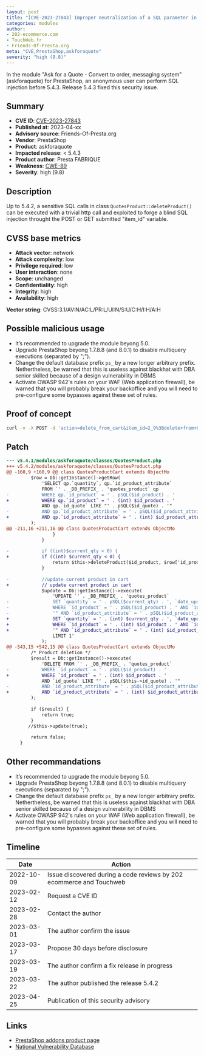 ```yaml
---
layout: post
title: "[CVE-2023-27843] Improper neutralization of a SQL parameter in askforaquote module for PrestaShop"
categories: modules
author:
- 202-ecommerce.com
- TouchWeb.fr
- Friends-Of-Presta.org
meta: "CVE,PrestaShop,askforaquote"
severity: "high (9.8)"
---
```


In the module "Ask for a Quote - Convert to order, messaging system" (askforaquote) for PrestaShop, an anonymous user can perform SQL injection before 5.4.3. Release 5.4.3 fixed this security issue.

## Summary

* **CVE ID**: [CVE-2023-27843](https://cve.mitre.org/cgi-bin/cvename.cgi?name=CVE-2023-27843)
* **Published at**: 2023-04-xx
* **Advisory source**: Friends-Of-Presta.org
* **Vendor**: PrestaShop
* **Product**: askforaquote
* **Impacted release**: < 5.4.3
* **Product author**: Presta FABRIQUE
* **Weakness**: [CWE-89](https://cwe.mitre.org/data/definitions/89.html)
* **Severity**: high (9.8)

## Description

Up to 5.4.2, a sensitive SQL calls in class `QuotesProduct::deleteProduct()` can be executed with a trivial http call and exploited to forge a blind SQL injection throught the POST or GET submitted "item_id" variable.


## CVSS base metrics

* **Attack vector**: network
* **Attack complexity**: low
* **Privilege required**: low
* **User interaction**: none
* **Scope**: unchanged
* **Confidentiality**: high
* **Integrity**: high
* **Availability**: high

**Vector string**: CVSS:3.1/AV:N/AC:L/PR:L/UI:N/S:U/C:H/I:H/A:H

## Possible malicious usage

* It’s recommended to upgrade the module beyong 5.0.
* Upgrade PrestaShop beyong 1.7.8.8 (and 8.0.1) to disable multiquery executions (separated by ";").
* Change the default database prefix `ps_` by a new longer arbitrary prefix. Nethertheless, be warned that this is useless against blackhat with DBA senior skilled because of a design vulnerability in DBMS
* Activate OWASP 942's rules on your WAF (Web application firewall), be warned that you will probably break your backoffice and you will need to pre-configure some bypasses against these set of rules.

## Proof of concept

```bash
curl -v -X POST -d 'action=delete_from_cart&item_id=2_9%3Bdelete+from+0test+where+1%23' 'https://preprod.XXXXX/module/askforaquote/QuotesCart'
```

## Patch

```diff
--- v5.4.1/modules/askforaquote/classes/QuotesProduct.php
+++ v5.4.2/modules/askforaquote/classes/QuotesProduct.php
@@ -160,9 +160,9 @@ class QuotesProductCart extends ObjectMo
         $row = Db::getInstance()->getRow(
             'SELECT qp.`quantity`, qp.`id_product_attribute`
             FROM `' . _DB_PREFIX_ . 'quotes_product` qp
-            WHERE qp.`id_product` = ' . pSQL($id_product) . '
+            WHERE qp.`id_product` = ' . (int) $id_product . '
             AND qp.`id_quote` LIKE "' . pSQL($id_quote) . '"
-            AND qp.`id_product_attribute` = ' . pSQL($id_product_attribute)
+            AND qp.`id_product_attribute` = ' . (int) $id_product_attribute
         );
@@ -211,16 +211,16 @@ class QuotesProductCart extends ObjectMo
                 }
             }
 
-            if ((int)$current_qty < 0) {
+            if ((int) $current_qty < 0) {
                 return $this->deleteProduct($id_product, $row['id_product_attribute']);
             }
 
-            //update current product in cart
+            // update current product in cart
             $update = Db::getInstance()->execute(
                 'UPDATE `' . _DB_PREFIX_ . 'quotes_product`
-                SET `quantity` = ' . pSQL($current_qty) . ', `date_upd` = "' . pSQL(date('Y-m-d H:i:s', time())) . '"
-                WHERE `id_product` = ' . pSQL($id_product) . ' AND `id_quote` LIKE "' . pSQL($id_quote) .
-                '" AND `id_product_attribute` = ' . pSQL($id_product_attribute) . '
+                SET `quantity` = ' . (int) $current_qty . ', `date_upd` = "' . pSQL(date('Y-m-d H:i:s', time())) . '"
+                WHERE `id_product` = ' . (int) $id_product . ' AND `id_quote` LIKE "' . pSQL($id_quote) .
+                '" AND `id_product_attribute` = ' . (int) $id_product_attribute . '
                 LIMIT 1'
             );
@@ -543,15 +542,15 @@ class QuotesProductCart extends ObjectMo
         /* Product deletion */
         $result = Db::getInstance()->execute(
             'DELETE FROM `' . _DB_PREFIX_ . 'quotes_product`
-            WHERE `id_product` = ' . pSQL($id_product) . '
+            WHERE `id_product` = ' . (int) $id_product . '
             AND `id_quote` LIKE "' . pSQL($this->id_quote) . '"
-            AND `id_product_attribute` = ' . pSQL($id_product_attribute)
+            AND `id_product_attribute` = ' . (int) $id_product_attribute
         );
 
         if ($result) {
             return true;
         }
        //$this->update(true);
 
         return false;
     }
```

## Other recommandations

* It’s recommended to upgrade the module beyong 5.0.
* Upgrade PrestaShop beyong 1.7.8.8 (and 8.0.1) to disable multiquery executions (separated by ";").
* Change the default database prefix `ps_` by a new longer arbitrary prefix. Nethertheless, be warned that this is useless against blackhat with DBA senior skilled because of a design vulnerability in DBMS
* Activate OWASP 942's rules on your WAF (Web application firewall), be warned that you will probably break your backoffice and you will need to pre-configure some bypasses against these set of rules.

## Timeline

| Date | Action |
|--|--|
| 2022-10-09 | Issue discovered during a code reviews by 202 ecommerce and Touchweb|
| 2023-02-12 | Request a CVE ID |
| 2023-02-28 | Contact the author |
| 2023-03-01 | The author confirm the issue |
| 2023-03-17 | Propose 30 days before disclosure |
| 2023-03-19 | The author confirm a fix release in progress |
| 2023-03-22 | The author published the release 5.4.2 |
| 2023-04-25 | Publication of this security advisory |

## Links

* [PrestaShop addons product page](https://addons.prestashop.com/en/quotes/3725-ask-for-a-quote-convert-to-order-messaging-system.html)
* [National Vulnerability Database](https://nvd.nist.gov/vuln/detail/CVE-2023-27843)
